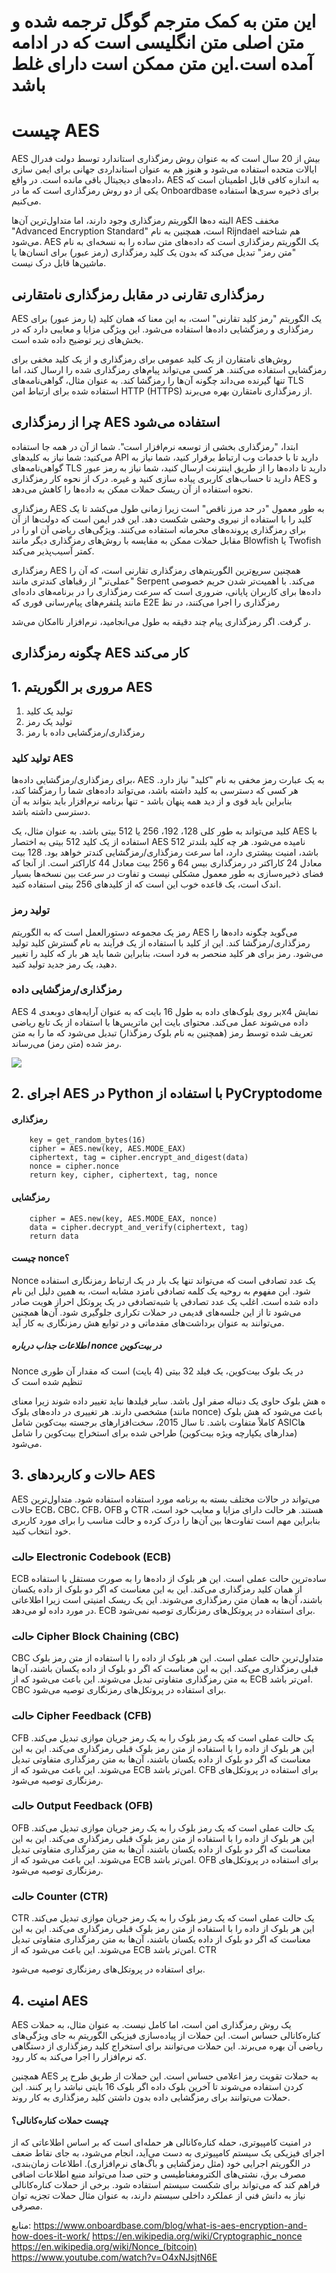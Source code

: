# این متن به کمک مترجم گوگل ترجمه شده و متن اصلی متن انگلیسی است که در ادامه آمده است.این متن ممکن است دارای غلط باشد
# چیست AES
AES بیش از 20 سال است که به عنوان روش رمزگذاری استاندارد توسط دولت فدرال ایالات متحده استفاده می‌شود و هنوز هم به عنوان استانداردی جهانی برای ایمن سازی داده‌های دیجیتال باقی مانده است. در واقع، AES به اندازه کافی قابل اطمینان است که یکی از دو روش رمزگذاری است که ما در Onboardbase برای ذخیره سری‌ها استفاده می‌کنیم.

البته ده‌ها الگوریتم رمزگذاری وجود دارند، اما متداول‌ترین آن‌ها AES مخفف "Advanced Encryption Standard" است، همچنین به نام Rijndael هم شناخته می‌شود. AES یک الگوریتم رمزگذاری است که داده‌های متن ساده را به نسخه‌ای به نام "متن رمز" تبدیل می‌کند که بدون یک کلید رمزگذاری (رمز عبور) برای انسان‌ها یا ماشین‌ها قابل درک نیست.

## رمزگذاری تقارنی در مقابل رمزگذاری نامتقارنی
AES یک الگوریتم "رمز کلید تقارنی" است، به این معنا که همان کلید (یا رمز عبور) برای رمزگذاری و رمزگشایی داده‌ها استفاده می‌شود. این ویژگی مزایا و معایبی دارد که در بخش‌های زیر توضیح داده شده است.

روش‌های نامتقارن از یک کلید عمومی برای رمزگذاری و از یک کلید مخفی برای رمزگشایی استفاده می‌کنند. هر کسی می‌تواند پیام‌های رمزگذاری شده را ارسال کند، اما تنها گیرنده می‌داند چگونه آن‌ها را رمزگشا کند. به عنوان مثال، گواهی‌نامه‌های TLS استفاده شده برای ارتباط امن HTTP (HTTPS) از رمزگذاری نامتقارن بهره می‌برند.

## چرا از رمزگذاری AES استفاده می‌شود
ابتدا، "رمزگذاری بخشی از توسعه نرم‌افزار است". شما از آن در همه جا استفاده می‌کنید: شما نیاز به کلید‌های API دارید تا با خدمات وب ارتباط برقرار کنید، شما نیاز به گواهی‌نامه‌های TLS دارید تا داده‌ها را از طریق اینترنت ارسال کنید، شما نیاز به رمز عبور دارید تا حساب‌های کاربری پیاده سازی کنید و غیره. درک از نحوه کار رمزگذاری AES و نحوه استفاده از آن ریسک حملات ممکن به داده‌ها را کاهش می‌دهد.

رمزگذاری AES به طور معمول "در حد مرز ناقص" است زیرا زمانی طول می‌کشد تا یک کلید را با استفاده از نیروی وحشی شکست دهد. این قدر ایمن است که دولت‌ها از آن برای رمزگذاری پرونده‌های محرمانه استفاده می‌کنند. ویژگی‌های ریاضی آن او را در مقابل حملات ممکن به مقایسه با روش‌های رمزگذاری دیگر مانند Blowfish یا Twofish کمتر آسیب‌پذیر می‌کند.

رمزگذاری AES همچنین سریع‌ترین الگوریتم‌های رمزگذاری تقارنی است، که آن را "عملی‌تر" از رقباهای کندتری مانند Serpent می‌کند. با اهمیت‌تر شدن حریم خصوصی داده‌ها برای کاربران پایانی، ضروری است که سرعت رمزگذاری را در برنامه‌های داده‌ای مانند پلتفرم‌های پیام‌رسانی فوری که E2E رمزگذاری را اجرا می‌کنند، در نظ

ر گرفت. اگر رمزگذاری پیام چند دقیقه به طول می‌انجامید، نرم‌افزار ناامکان می‌شد.

## چگونه رمزگذاری AES کار می‌کند
## 1. مروری بر الگوریتم AES
1. تولید یک کلید
2. تولید یک رمز
3. رمزگذاری/رمزگشایی داده با رمز

### تولید کلید AES
برای رمزگذاری/رمزگشایی داده‌ها، AES به یک عبارت رمز مخفی به نام "کلید" نیاز دارد. هر کسی که دسترسی به کلید داشته باشد، می‌تواند داده‌های شما را رمزگشا کند، بنابراین باید قوی و از دید همه پنهان باشد - تنها برنامه نرم‌افزار باید بتواند به آن دسترسی داشته باشد.

کلید می‌تواند به طور کلی 128، 192، 256 یا 512 بیتی باشد. به عنوان مثال، یک AES با استفاده از یک کلید 512 بیتی به اختصار AES 512 نامیده می‌شود. هر چه کلید بلندتر باشد، امنیت بیشتری دارد، اما سرعت رمزگذاری/رمزگشایی کندتر خواهد بود. 128 بیت معادل 24 کاراکتر در رمزگذاری بیس 64 و 256 بیت معادل 44 کاراکتر است. از آنجا که فضای ذخیره‌سازی به طور معمول مشکلی نیست و تفاوت در سرعت بین نسخه‌ها بسیار اندک است، یک قاعده خوب این است که از کلید‌های 256 بیتی استفاده کنید.

### تولید رمز
رمز یک مجموعه دستورالعمل است که به الگوریتم AES می‌گوید چگونه داده‌ها را رمزگذاری/رمزگشا کند. این از کلید با استفاده از یک فرآیند به نام گسترش کلید تولید می‌شود. رمز برای هر کلید منحصر به فرد است، بنابراین شما باید هر بار که کلید را تغییر دهید، یک رمز جدید تولید کنید.

### رمزگذاری/رمزگشایی داده
AES بر روی بلوک‌های داده به طول 16 بایت که به عنوان آرایه‌های دوبعدی 4x4 نمایش داده می‌شوند عمل می‌کند. محتوای بایت این ماتریس‌ها با استفاده از یک تابع ریاضی تعریف شده توسط رمز (همچنین به نام بلوک رمزگذار) تبدیل می‌شود که ما را به متن رمز شده (متن رمز) می‌رساند.

<img src="image.png">

## 2. اجرای AES در Python با استفاده از PyCryptodome
#### رمزگذاری
```
    key = get_random_bytes(16)
    cipher = AES.new(key, AES.MODE_EAX)
    ciphertext, tag = cipher.encrypt_and_digest(data)
    nonce = cipher.nonce
    return key, cipher, ciphertext, tag, nonce
```
#### رمزگشایی
```    
    cipher = AES.new(key, AES.MODE_EAX, nonce)
    data = cipher.decrypt_and_verify(ciphertext, tag)
    return data
```
#### چیست nonce؟
Nonce یک عدد تصادفی است که می‌تواند تنها یک بار در یک ارتباط رمزنگاری استفاده شود. این مفهوم به روحیه یک کلمه تصادفی نامزد مشابه است، به همین دلیل این نام داده شده است. اغلب یک عدد تصادفی یا شبه‌تصادفی در یک پروتکل احراز هویت صادر می‌شود تا از این جلسه‌های قدیمی در حملات تکراری جلوگیری شود. آن‌ها همچنین می‌توانند به عنوان برداشت‌های مقدماتی و در توابع هش رمزنگاری به کار آید.

##### اطلاعات جذاب درباره nonce در بیت‌کوین
Nonce در یک بلوک بیت‌کوین، یک فیلد 32 بیتی (4 بایت) است که مقدار آن طوری تنظیم شده است ک

ه هش بلوک حاوی یک دنباله صفر اول باشد. سایر فیلدها نباید تغییر داده شوند زیرا معنای مشخصی دارند. هر تغییری در داده‌های بلوک (مانند nonce) باعث می‌شود که هش بلوک کاملاً متفاوت باشد. تا سال 2015، سخت‌افزارهای برجسته بیت‌کوین شامل ASIC‌ها (مدارهای یکپارچه ویژه بیت‌کوین) طراحی شده برای استخراج بیت‌کوین را شامل می‌شود.

## 3. حالات و کاربردهای AES
AES می‌تواند در حالات مختلف بسته به برنامه مورد استفاده استفاده شود. متداول‌ترین حالات ECB، CBC، CFB، OFB و CTR هستند. هر حالت دارای مزایا و معایب خود است، بنابراین مهم است تفاوت‌ها بین آن‌ها را درک کرده و حالت مناسب را برای مورد کاربری خود انتخاب کنید.

### حالت Electronic Codebook (ECB)
ECB ساده‌ترین حالت عملی است. این هر بلوک از داده‌ها را به صورت مستقل با استفاده از همان کلید رمزگذاری می‌کند. این به این معناست که اگر دو بلوک از داده یکسان باشند، آن‌ها به همان متن رمزگذاری می‌شوند. این یک ریسک امنیتی است زیرا اطلاعاتی در مورد داده لو می‌دهد. ECB برای استفاده در پروتکل‌های رمزنگاری توصیه نمی‌شود.

### حالت Cipher Block Chaining (CBC)
CBC متداول‌ترین حالت عملی است. این هر بلوک از داده را با استفاده از متن رمز بلوک قبلی رمزگذاری می‌کند. این به این معناست که اگر دو بلوک از داده یکسان باشند، آن‌ها به متن رمزگذاری متفاوتی تبدیل می‌شوند. این باعث می‌شود که از ECB امن‌تر باشد. CBC برای استفاده در پروتکل‌های رمزنگاری توصیه می‌شود.

### حالت Cipher Feedback (CFB)
CFB یک حالت عملی است که یک رمز بلوک را به یک رمز جریان موازی تبدیل می‌کند. این هر بلوک از داده را با استفاده از متن رمز بلوک قبلی رمزگذاری می‌کند. این به این معناست که اگر دو بلوک از داده یکسان باشند، آن‌ها به متن رمزگذاری متفاوتی تبدیل می‌شوند. این باعث می‌شود که از ECB امن‌تر باشد. CFB برای استفاده در پروتکل‌های رمزنگاری توصیه می‌شود.

### حالت Output Feedback (OFB)
OFB یک حالت عملی است که یک رمز بلوک را به یک رمز جریان موازی تبدیل می‌کند. این هر بلوک از داده را با استفاده از متن رمز بلوک قبلی رمزگذاری می‌کند. این به این معناست که اگر دو بلوک از داده یکسان باشند، آن‌ها به متن رمزگذاری متفاوتی تبدیل می‌شوند. این باعث می‌شود که از ECB امن‌تر باشد. OFB برای استفاده در پروتکل‌های رمزنگاری توصیه می‌شود.

### حالت Counter (CTR)
CTR یک حالت عملی است که یک رمز بلوک را به یک رمز جریان موازی تبدیل می‌کند. این هر بلوک از داده را با استفاده از متن رمز بلوک قبلی رمزگذاری می‌کند. این به این معناست که اگر دو بلوک از داده یکسان باشند، آن‌ها به متن رمزگذاری متفاوتی تبدیل می‌شوند. این باعث می‌شود که از ECB امن‌تر باشد. CTR

 برای استفاده در پروتکل‌های رمزنگاری توصیه می‌شود.

## 4. امنیت AES
AES یک روش رمزگذاری امن است، اما کامل نیست. به عنوان مثال، به حملات کناره‌کانالی حساس است. این حملات از پیاده‌سازی فیزیکی الگوریتم به جای ویژگی‌های ریاضی آن بهره می‌برند. این حملات می‌توانند برای استخراج کلید رمزگذاری از دستگاهی که نرم‌افزار را اجرا می‌کند به کار رود.

همچنین AES به حملات تقویت رمز اعلامی حساس است. این حملات از طریق طرح پر کردن استفاده می‌شوند تا آخرین بلوک داده اگر بلوک 16 بایتی نباشد را پر کنند. این حملات می‌توانند برای رمزگشایی داده بدون داشتن کلید رمزگذاری به کار روند.

#### چیست حملات کناره‌کانالی؟
در امنیت کامپیوتری، حمله کناره‌کانالی هر حمله‌ای است که بر اساس اطلاعاتی که از اجرای فیزیکی یک سیستم کامپیوتری به دست می‌آید، انجام می‌شود، به جای نقاط ضعف در الگوریتم اجرایی خود (مثل رمزگشایی و باگ‌های نرم‌افزاری). اطلاعات زمان‌بندی، مصرف برق، نشتی‌های الکترومغناطیسی و حتی صدا می‌تواند منبع اطلاعات اضافی فراهم کند که می‌تواند برای شکست سیستم استفاده شود. برخی از حملات کناره‌کانالی نیاز به دانش فنی از عملکرد داخلی سیستم دارند، به عنوان مثال حملات تجزیه توان مصرفی.

منابع:
https://www.onboardbase.com/blog/what-is-aes-encryption-and-how-does-it-work/
https://en.wikipedia.org/wiki/Cryptographic_nonce
https://en.wikipedia.org/wiki/Nonce_(bitcoin)
https://www.youtube.com/watch?v=O4xNJsjtN6E